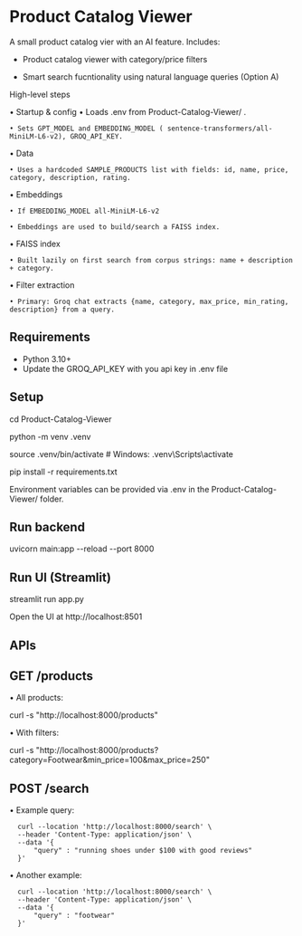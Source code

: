 # Product Catalog Viewer

A small product catalog vier with an AI feature. Includes:

- Product catalog viewer with category/price filters
  
- Smart search fucntionality using natural language queries (Option A)

High-level steps

  • Startup & config
    • Loads .env from Product-Catalog-Viewer/ .
    
    • Sets GPT_MODEL and EMBEDDING_MODEL ( sentence-transformers/all-MiniLM-L6-v2), GROQ_API_KEY.
    
  • Data
  
    • Uses a hardcoded SAMPLE_PRODUCTS list with fields: id, name, price, category, description, rating.
    
  • Embeddings
  
    • If EMBEDDING_MODEL all-MiniLM-L6-v2 
    
    • Embeddings are used to build/search a FAISS index.
    
  • FAISS index
  
    • Built lazily on first search from corpus strings: name + description + category.
    
  • Filter extraction
  
    • Primary: Groq chat extracts {name, category, max_price, min_rating, description} from a query.
    

## Requirements
- Python 3.10+
- Update the GROQ_API_KEY with you api key in .env file

## Setup
cd Product-Catalog-Viewer

python -m venv .venv

source .venv/bin/activate  # Windows: .venv\Scripts\activate

pip install -r requirements.txt

Environment variables can be provided via .env in the Product-Catalog-Viewer/ folder.

## Run backend
uvicorn main:app --reload --port 8000

## Run UI (Streamlit)
streamlit run app.py

Open the UI at http://localhost:8501



## APIs

## GET /products


  • All products:
  

   curl -s "http://localhost:8000/products"
   

  • With filters:
  
   curl -s "http://localhost:8000/products?category=Footwear&min_price=100&max_price=250"



## POST /search


  • Example query:
  
      curl --location 'http://localhost:8000/search' \
      --header 'Content-Type: application/json' \
      --data '{
          "query" : "running shoes under $100 with good reviews"
      }'


  • Another example:
  
      curl --location 'http://localhost:8000/search' \
      --header 'Content-Type: application/json' \
      --data '{
          "query" : "footwear"
      }'
